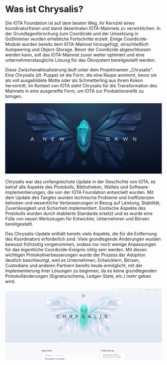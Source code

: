 <!--
---article_info
title: Was ist Chrysalis?
author: [author_1]
reviews: [skay, Doenermaker, TomMax2407, Marw, vrom]
---
-->

# Was ist Chrysalis?

Die IOTA Foundation ist auf dem besten Weg, ihr Kernziel eines koordinatorfreien und damit dezentralen IOTA-Mainnets zu verwirklichen. In der Grundlagenforschung zum Coordicide und der Umsetzung in GoShimmer wurden erhebliche Fortschritte erzielt. Einige Coordicide-Module wurden bereits dem IOTA-Mainnet hinzugefügt, einschließlich Autopeering und Object-Storage. Bevor der Coordicide abgeschlossen werden kann, soll das IOTA-Mainnet zuvor weiter optimiert und eine unternehmenstaugliche Lösung für das Ökosystem bereitgestellt werden. 

Diese Zwischenaktualisierung läuft unter dem Projektnamen „Chrysalis“. Eine Chrysalis (dt. Puppe) ist die Form, die eine Raupe annimmt, bevor sie als voll ausgebildete Motte oder als Schmetterling aus ihrem Kokon hervortritt. Im Kontext von IOTA steht Chrysalis für die Transformation des Mainnets in eine ausgereifte Form, um IOTA zur Produktionsreife zu bringen.

![Image of Chrysalis](./assets/1-1.png)

Chrysalis war das umfangreichste Update in der Geschichte von IOTA; es betraf alle Aspekte des Protokolls, Bibliotheken, Wallets und Software-Implementierungen, die von der IOTA Foundation entwickelt wurden. Mit dem Update des Tangles wurden technische Probleme und Ineffizienzen behoben und wesentliche Verbesserungen in Bezug auf Leistung, Stabilität, Zuverlässigkeit und Sicherheit implementiert. Exotische Aspekte des Protokolls wurden durch etablierte Standards ersetzt und es wurde eine Fülle von neuen Werkzeugen für Entwickler, Unternehmen und Börsen bereitgestellt.

Das Chrysalis-Update enthält bereits viele Aspekte, die für die Entfernung des Koordinators erforderlich sind. Viele grundlegende Änderungen wurden bewusst frühzeitig vorgenommen, sodass nur noch wenige Anpassungen für das eigentliche Coordicide-Ereignis nötig sein werden. Mit diesen wichtigen Protokollverbesserungen wurde der Prozess der Adoption deutlich beschleunigt, weil es Unternehmen, Entwicklern, Börsen, Custodians und anderen Partnern bereits heute ermöglicht, mit der Implementierung ihrer Lösungen zu beginnen, da es keine grundlegenden Protokolländerungen (Signaturschema, Ledger-State, etc.) mehr geben wird.

![Image of Chrysalis](./assets/1-2.png)